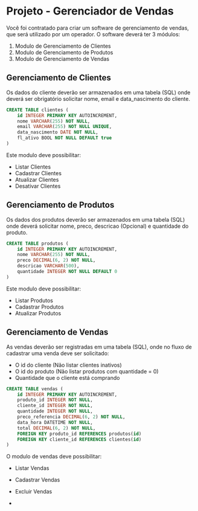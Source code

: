 # Projeto - Gerenciador de Vendas

Você foi contratado para criar um software de gerenciamento de vendas, que será utilizado por um operador. O software deverá ter 3 módulos:

1. Modulo de Gerenciamento de Clientes
2. Modulo de Gerenciamento de Produtos
3. Modulo de Gerenciamento de Vendas


## Gerenciamento de Clientes

Os dados do cliente deverão ser armazenados em uma tabela (SQL) onde deverá ser obrigatório solicitar nome, email e data_nascimento do cliente.

```sql
CREATE TABLE clientes (
	id INTEGER PRIMARY KEY AUTOINCREMENT,
    nome VARCHAR(255) NOT NULL,
    email VARCHAR(255) NOT NULL UNIQUE,
    data_nascimento DATE NOT NULL,
    fl_ativo BOOL NOT NULL DEFAULT true
)
```

Este modulo deve possibilitar:

- Listar Clientes
- Cadastrar Clientes
- Atualizar Clientes
- Desativar Clientes

## Gerenciamento de Produtos

Os dados dos produtos deverão ser armazenados em uma tabela (SQL) onde deverá solicitar nome, preco, descricao (Opcional) e quantidade do produto.

```sql
CREATE TABLE produtos (
	id INTEGER PRIMARY KEY AUTOINCREMENT,
    nome VARCHAR(255) NOT NULL,
    preco DECIMAL(6, 2) NOT NULL,
    descricao VARCHAR(500),
    quantidade INTEGER NOT NULL DEFAULT 0
)
```

Este modulo deve possibilitar:

- Listar Produtos
- Cadastrar Produtos
- Atualizar Produtos

## Gerenciamento de Vendas

As vendas deverão ser registradas em uma tabela (SQL), onde no fluxo de cadastrar uma venda deve ser solicitado:

- O id do cliente (Não listar clientes inativos)
- O id do produto (Não listar produtos com quantidade = 0)
- Quantidade que o cliente está comprando

```sql
CREATE TABLE vendas (
	id INTEGER PRIMARY KEY AUTOINCREMENT,
	produto_id INTEGER NOT NULL,
    cliente_id INTEGER NOT NULL,
	quantidade INTEGER NOT NULL,
	preco_referencia DECIMAL(6, 2) NOT NULL,
	data_hora DATETIME NOT NULL,
	total DECIMAL(6, 2) NOT NULL,
	FOREIGN KEY produto_id REFERENCES produtos(id)
	FOREIGN KEY cliente_id REFERENCES clientes(id)
)
```

O modulo de vendas deve possibilitar:

- Listar Vendas
- Cadastrar Vendas
- Excluir Vendas

-